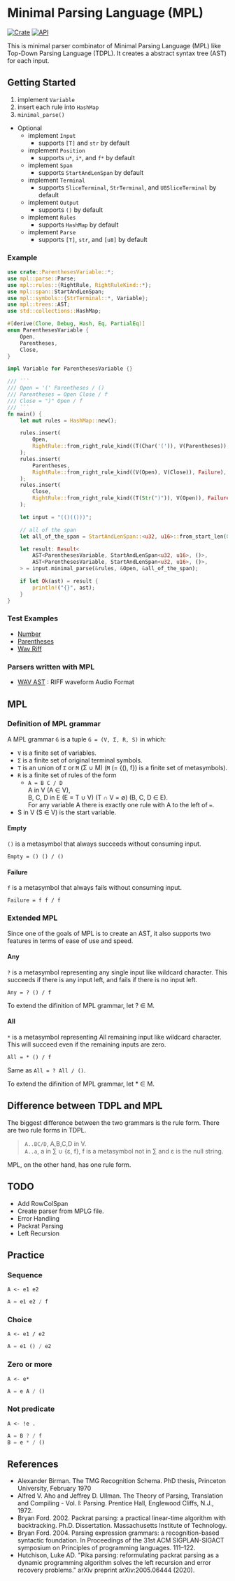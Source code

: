# Minimal Parsing Language (MPL)

[![Crate](https://img.shields.io/crates/v/mpl.svg)](https://crates.io/crates/mpl)
[![API](https://docs.rs/mpl/badge.svg)](https://docs.rs/mpl)

This is minimal parser combinator of Minimal Parsing Language (MPL) like Top-Down Parsing Language (TDPL). It creates a abstract syntax tree (AST) for each input.

## Getting Started
1. implement `Variable`
2. insert each rule into `HashMap`
3. `minimal_parse()`

- Optional
    - implement `Input`
        - supports `[T]` and `str` by default
    - implement `Position`
        - supports `u*`, `i*`, and `f*` by default
    - implement `Span`
        - supports `StartAndLenSpan` by default
    - implement `Terminal`
        - supports `SliceTerminal`, `StrTerminal`, and `U8SliceTerminal` by default
    - implement `Output`
        - supports `()` by default
    - implement `Rules`
        - supports `HashMap` by default
    - implement `Parse`
        - supports `[T]`, `str`, and `[u8]` by default

### Example
```rust
use crate::ParenthesesVariable::*;
use mpl::parse::Parse;
use mpl::rules::{RightRule, RightRuleKind::*};
use mpl::span::StartAndLenSpan;
use mpl::symbols::{StrTerminal::*, Variable};
use mpl::trees::AST;
use std::collections::HashMap;

#[derive(Clone, Debug, Hash, Eq, PartialEq)]
enum ParenthesesVariable {
    Open,
    Parentheses,
    Close,
}

impl Variable for ParenthesesVariable {}

/// ```
/// Open = '(' Parentheses / ()
/// Parentheses = Open Close / f
/// Close = ")" Open / f
/// ```
fn main() {
    let mut rules = HashMap::new();

    rules.insert(
        Open,
        RightRule::from_right_rule_kind((T(Char('(')), V(Parentheses)), Empty),
    );
    rules.insert(
        Parentheses,
        RightRule::from_right_rule_kind((V(Open), V(Close)), Failure),
    );
    rules.insert(
        Close,
        RightRule::from_right_rule_kind((T(Str(")")), V(Open)), Failure),
    );

    let input = "(()(()))";

    // all of the span
    let all_of_the_span = StartAndLenSpan::<u32, u16>::from_start_len(0, input.len() as u16);

    let result: Result<
        AST<ParenthesesVariable, StartAndLenSpan<u32, u16>, ()>,
        AST<ParenthesesVariable, StartAndLenSpan<u32, u16>, ()>,
    > = input.minimal_parse(&rules, &Open, &all_of_the_span);

    if let Ok(ast) = result {
        println!("{}", ast);
    }
}
```

### Test Examples
- [Number](tests/number.rs)
- [Parentheses](tests/parentheses.rs)
- [Wav Riff](tests/wav_riff.rs)

### Parsers written with MPL
- [WAV AST](https://github.com/kurotakazuki/wav_ast) : RIFF waveform Audio Format

## MPL
### Definition of MPL grammar
A MPL grammar `G` is a tuple `G = (V, Σ, R, S)` in which:
- `V` is a finite set of variables.
- `Σ` is a finite set of original terminal symbols.
- `T` is an union of `Σ` or `M` (Σ &cup; M) (`M` (= {(), f}) is a finite set of metasymbols).
- `R` is a finite set of rules of the form
    - `A = B C / D`  
    A in V (A &isin; V),  
    B, C, D in E (E = T &cup; V) (T &cap; V = &empty;) (B, C, D &isin; E).  
    For any variable A there is exactly one rule with A to the left of `=`.
- S in V (S &isin; V) is the start variable.

#### Empty
`()` is a metasymbol that always succeeds without consuming input.

```
Empty = () () / ()
```

#### Failure
`f` is a metasymbol that always fails without consuming input.

```
Failure = f f / f
```

### Extended MPL
Since one of the goals of MPL is to create an AST, it also supports two features in terms of ease of use and speed.

#### Any
`?` is a metasymbol representing any single input like wildcard character. This succeeds if there is any input left, and fails if there is no input left.

```
Any = ? () / f
```

To extend the difinition of MPL grammar, let ? &isin; M.

#### All
`*` is a metasymbol representing All remaining input like wildcard character. This will succeed even if the remaining inputs are zero.

```
All = * () / f
```

Same as `All = ? All / ()`.

To extend the difinition of MPL grammar, let * &isin; M.

<!---
#### Variable type
Variables can have a type.

If the variable contains a type, it will include the value of that type, such as a token, when the AST is created. Therefore rules decomposed from variable including rule has a role like lexical analysis. The following syntax is a lexical syntax for numbers.

```
Number: String = Digit Numeral / f
Numeral = Digit Numeral / ()
Digit = Zero () / f
Zero = "0" () / One
One = "1" () / Two
// ...
Nine = "9" () / f
```

An error (TODO: maybe failure would be better) will occur if the input cannot be converted to the variable type.

To extend the difinition of MPL grammar, change `A = B C / D` to `A = B C / D` or `A: TYPE = B C / D`, or seperate definition of `V` by including type or not.
--->


<!-- #### Terminal symbol type
Terminal symbols supports several types.

```
A = "A" "abc" / [0, 0, 0]
```

Supports `&str, &[u8]` at this moment. -->

## Difference between TDPL and MPL
The biggest difference between the two grammars is the rule form. There are two rule forms in TDPL.

> `A..BC/D`, A,B,C,D in V.  
> `A..a`, a in &sum; &cup; {&epsilon;, f}, f is a metasymbol not in &sum; and &epsilon; is the null string.

MPL, on the other hand, has one rule form.


<!---
## MPLG (MPL Grammar) syntax
### In PEG like grammar
```rust
// Hierarchical syntax
MPLG = (Line)*
Line = (Rule / LineComment / ()) EndOfLine
Rule = Variable '=' E Space E Space '/' Space E
E = Variable / TerminalSymbol

// Lexical syntax
// Variable
Variable = Uppercase (Alphabet / DecDigit)*

// Terminal symbol
TerminalSymbol = Expression

// Expression
Expression = LiteralExpression / ArrayExpression

// Array
ArrayExpression = "[" ArrayElements? "]"
ArrayElements = Expression ("," Expression)* ","? / Expression ";" Expression

// Literal
LiteralExpression = StringLiteral / IntegerLiteral
// LiteralExpression = CharLiteral / StringLiteral / IntegerLiteral / FloatLiteral

// String
StringLiteral = "\"" ((!("\"" / "\\" / IsolatedCR) . / QuoteEscape / ASCIIEscape / UnicodeEscape / StringContinue)* "\""
StringContinue = "\\" &"\n" 

// Char
// CharLiteral = "\'" (!("\'" / "\n" / "\r" / "\t") . / QuoteEscape / ASCIIEscape / UnicodeEscape) '\''
QuoteEscape = "\\'" / "\\\""
ASCIIEscape = "\\x" OctDigit HexDigit / "\\n" / "\\r" / "\\t" / "\\\\" / "\\0"
UnicodeEscape = "\\u{" (HexDigit "_"*)^1..6 "}"

// Integer
IntegerLiteral = (DecLiteral / HexLiteral) IntegerSuffix?
DecLiteral = DecDigit (DecDigit / "_")*
HexLiteral =  "0x" (HexDigit / "_")* HexDigit (HexDigit / "_")*

IntegerSuffix = "u8" / "u16" / "u32" / "u64" / "u128" / "usize" / "i8" / "i16" / "i32" / "i64" / "i128" / "isize"

// Float
FloatLiteral = DecLiteral "." ()

FloatExponent = ("e" / "E") ("+" / "-")? (DecDigit / "_")* DecDigit (DecDigit / "_")*
FloatSuffix = "f32" / "f64"


// Letters
UppercaseAToF = "A" / "B" / "C" / "D" / "E" / "F"
LowercaseAToF = "a" / "b" / "c" / "d" / "e" / "f"
Uppercase = UppercaseAToF / "G" / "H" / "I" / "J" / "K" / "L" / "M" / "N" / "O" / "P" / "Q" / "R" / "S" / "T" / "U" / "V" / "W" / "X" / "Y" / "Z"
Lowercase = LowercaseAToF / "g" / "h" / "i" / "j" / "k" / "l" / "m" / "n" / "o" / "p" / "q" / "r" / "s" / "t" / "u" / "v" / "w" / "x" / "y" / "z"
Alphabet = Uppercase / Lowercase

// Digits
BinDigit = "0" / "1"
OctDigit = BinDigit / "2" / "3" / "4" / "5" / "6" / "7"
DecDigit = OctDigit / "8" / "9"
HexDigit = DecDigit / UppercaseAToF / LowercaseAToF

// Comment
LineComment = "//" (!("\n") .)*

IsolatedCR = "\r" !"\n" ()
// TODO: Maybe need EOF
EndOfLine = "\n" / "\r\n"
Space = " "
```

### In MPL grammar
--->

## TODO
- Add RowColSpan
- Create parser from MPLG file.
- Error Handling
- Packrat Parsing
- Left Recursion

## Practice
### Sequence
`A <- e1 e2`
```rust
A = e1 e2 / f
```

### Choice
`A <- e1 / e2`
```rust
A = e1 () / e2
```

### Zero or more
`A <- e*`
```rust
A = e A / ()
```

### Not predicate
`A <- !e .`
```rust
A = B ? / f
B = e * / ()
```

## References
- Alexander Birman. The TMG Recognition Schema. PhD thesis, Princeton University, February 1970
- Alfred V. Aho and Jeffrey D. Ullman. The Theory of Parsing, Translation and Compiling - Vol. I: Parsing. Prentice Hall, Englewood Cliffs, N.J., 1972.
- Bryan Ford. 2002. Packrat parsing: a practical linear-time algorithm with backtracking. Ph.D. Dissertation. Massachusetts Institute of Technology.
- Bryan Ford. 2004. Parsing expression grammars: a recognition-based syntactic foundation. In Proceedings of the 31st ACM SIGPLAN-SIGACT symposium on Principles of programming languages. 111–122.
- Hutchison, Luke AD. "Pika parsing: reformulating packrat parsing as a dynamic programming algorithm solves the left recursion and error recovery problems." arXiv preprint arXiv:2005.06444 (2020).
